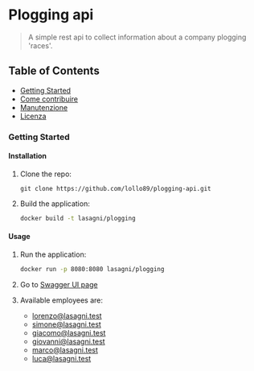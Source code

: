 # Plogging api

> A simple rest api to collect information about a company plogging 'races'.

## Table of Contents

- [Getting Started](#getting-started)
- [Come contribuire](#come-contribuire)
- [Manutenzione](#manutenzione)
- [Licenza](#licenza)

### Getting Started

#### Installation

1. Clone the repo:

    ```git
    git clone https://github.com/lollo89/plogging-api.git
    ```

2. Build the application:

    ```bash
    docker build -t lasagni/plogging
    ```

#### Usage

1. Run the application:

    ```bash
    docker run -p 8080:8080 lasagni/plogging
    ```

2. Go to [Swagger UI page](http://localhost:8080/swagger-ui)

3. Available employees are:
    - lorenzo@lasagni.test
    - simone@lasagni.test
    - giacomo@lasagni.test
    - giovanni@lasagni.test
    - marco@lasagni.test
    - luca@lasagni.test
